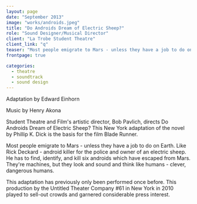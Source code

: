 ```yaml
---
layout: page
date: "September 2013"
image: "works/androids.jpeg"
title: "Do Androids Dream of Electric Sheep?"
role: "Sound Designer/Musical Director"
client: "La Trobe Student Theatre"
client_link: "q"
teaser: "Most people emigrate to Mars - unless they have a job to do on Earth. Like Rick Deckard - android killer for the police and owner of an electric sheep. He has to find, identify, and kill six androids which have escaped from Mars. They're machines, but they look and sound and think like humans - clever, dangerous humans."
frontpage: true

categories: 
  - theatre
  - soundtrack
  - sound design
---
```

Adaptation by Edward Einhorn

Music by Henry Akona

Student Theatre and Film's artistic director, Bob Pavlich, directs Do Androids Dream of Electric Sheep? This New York adaptation of the novel by Phillip K. Dick is the basis for the film Blade Runner.

Most people emigrate to Mars - unless they have a job to do on Earth. Like Rick Deckard - android killer for the police and owner of an electric sheep. He has to find, identify, and kill six androids which have escaped from Mars. They're machines, but they look and sound and think like humans - clever, dangerous humans.

This adaptation has previously only been performed once before. This production by the Untitled Theater Company #61 in New York in 2010 played to sell-out crowds and garnered considerable press interest.